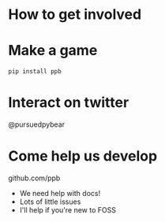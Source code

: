 # How to get involved

# Make a game

    pip install ppb

# Interact on twitter

@pursuedpybear

# Come help us develop

github.com/ppb

* We need help with docs!
* Lots of little issues
* I'll help if you're new to FOSS